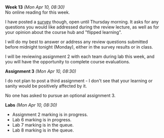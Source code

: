**Week 13** *(Mon Apr 10, 08:30)*  
No online reading for this week.  

I have posted a [survey](https://learn.bcit.ca//d2l/lms/survey/user/attempt/survey_start_frame.d2l?si=266881&ou=360899)
though, open until Thursday morning.
It asks for any questions you would like addressed during the review
lecture, as well as for your opinion about the course hub
and "flipped learning".  

I will do my best to answer or address any review questions
submitted before midnight tonight (Monday), either in the
survey results or in class.

I will be reviewing assignment 2 with each team during lab this week, and
you will have the opportunity to complete course evaluations.

**Assignment 3** *(Mon Apr 10, 08:30)*  

I do not plan to post a third assignment - I don't see that your learning or
sanity would be positively affected by it.

No one has asked to pursue an optional assignment 3.

**Labs** *(Mon Apr 10, 08:30)*  
- Assignment 2 marking is in progress.
- Lab 6 marking is in progress.
- Lab 7 marking is in the queue.
- Lab 8 marking is in the queue.
